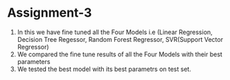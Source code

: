 # Assignment-3

1. In this we have fine tuned all the Four Models i.e (Linear Regression, Decision Tree Regessor, Random Forest Regressor, SVR(Support Vector Regressor)
2. We compared the fine tune results of all the Four Models with their best parameters
3. We tested the best model with its best parametrs on test set.
